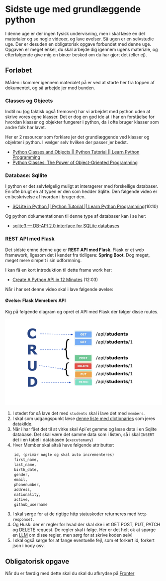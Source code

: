 # Sidste uge med grundlæggende python
I denne uge er der ingen fysisk undervisning, men i skal læse en del materialer og se nogle videoer, og lave øvelser.
Så ugen er en selvstudie uge. Der er desuden en obligatorisk opgave forbundet med denne uge. Opgaven er meget enkel, du skal arbejde dig igennem ugens materiale, og efterfølgende give mig en binær besked om du har gjort det (eller ej). 


## Forløbet

Måden i kommer igennem materialet på er ved at starte her fra toppen af dokumentet, og så arbejde jer mod bunden. 

### Classes og Objects
Indtil nu (og faktisk også fremover) har vi arbejdet med python uden at skrive vores egne klasser. Det er dog en god ide at i har en forståelse for hvordan klasser og objekter fungerer i python, da i ofte bruger klasser som andre folk har lavet. 

Her er 2 resourcer som forklare jer det grundlæggende ved klasser og objekter i python. I vælger selv hvilken der passer jer bedst. 

* [Python Classes and Objects || Python Tutorial || Learn Python Programming](https://www.youtube.com/watch?v=apACNr7DC_s)
* [Python Classes: The Power of Object-Oriented Programming](https://realpython.com/python-classes/)

### Database: Sqllite
I python er det selvfølgelig muligt at interagerer med forskellige databaser. En ofte brugt en af typen er den som hedder Sqlite. Den følgende video er en beskrivelse af hvordan i bruger den.

* [SQLite in Python || Python Tutorial || Learn Python Programming](https://www.youtube.com/watch?v=c8yHTlrs9EA)(10:10)

Og python dokumentationen til denne type af databaser kan i se her:

* [sqlite3 — DB-API 2.0 interface for SQLite databases](https://docs.python.org/3/library/sqlite3.html)

### REST API med Flask
Det sidste emne denne uge er **REST API med Flask**. 
Flask er et web framework, ligesom det i kender fra tidligere: **Spring Boot**. Dog meget, meget mere simpelt i sin udformning. 

I kan få en kort introduktion til dette frame work her:

* [Create A Python API in 12 Minutes](https://www.youtube.com/watch?v=zsYIw6RXjfM) (12:03)

Når i har set denne video skal i lave følgende øvelse:

#### Øvelse: Flask Memebers API
Kig på følgende diagram og opret et API med Flask der følger disse routes.

![](../materialer/ses4/Hvad_er_et_API.png)

1. I stedet for så lave det med `students` skal i lave det med `members`. 
2. I skal som udgangspunkt læse [denne liste med dictionaries](https://github.com/ITAKEA/kode_fra_undervisning_e24/blob/master/flask1/data_dict.py) som jeres datakilde.
1. Når i har fået det til at virke skal Api´et gemme og læse data i en Sqlite database. Det skal være det samme data som i listen, så i skal `INSERT` det i en tabel i databasen (`executemany`) 
2. Hver Member skal altså have følgende attributter:

``` 
    id, (primær nøgle og skal auto incrementeres) 
    first_name, 
    last_name, 
    birth_date, 
    gender, 
    email, 
    phonenumber, 
    address, 
    nationality,
    active,
    github_username
``` 

3. I skal sørge for at de rigtige http statuskoder returneres med `http responset`.
4. Og Husk: der er regler for hvad der skal ske i et GET POST, PUT, PATCH og DELETE request. De regler skal i følge. Her er det helt ok at spørge en [LLM](https://chat.mistral.ai/chat) om disse regler, men sørg for at skrive koden selv!
5. I skal også sørge for at fange eventuelle fejl, som et forkert id, forkert json i body osv.


## Obligatorisk opgave
Når du er færdig med dette skal du skal du afkrydse på [Fronter](https://kea-fronter.itslearning.com/plans/courses/7061/plan/115819/element/1360507?BackDestination=0&BackData=%7B%22BackDestination%22%3A%220%22%2C%22planner2-sb-collapsed%22%3A%22false%22%7D&planner2-sb-collapsed=false)